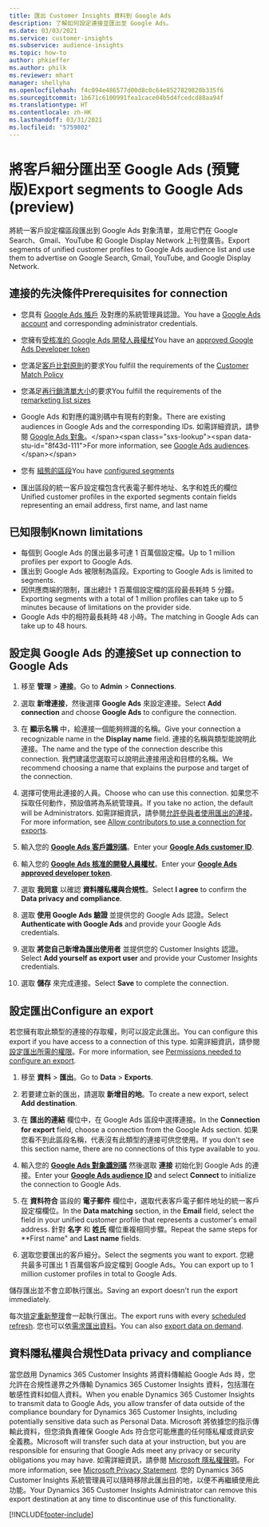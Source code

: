 ```yaml
---
title: 匯出 Customer Insights 資料到 Google Ads
description: 了解如何設定連接並匯出至 Google Ads。
ms.date: 03/03/2021
ms.service: customer-insights
ms.subservice: audience-insights
ms.topic: how-to
author: phkieffer
ms.author: philk
ms.reviewer: mhart
manager: shellyha
ms.openlocfilehash: f4c094e486577d00d8c0c64e8527829820b335f6
ms.sourcegitcommit: 1b671c6100991fea1cace04b5d4fcedcd88aa94f
ms.translationtype: HT
ms.contentlocale: zh-HK
ms.lasthandoff: 03/31/2021
ms.locfileid: "5759802"
---
```

# <a name="export-segments-to-google-ads-preview"></a><span data-ttu-id="8f43d-103">將客戶細分匯出至 Google Ads (預覽版)</span><span class="sxs-lookup"><span data-stu-id="8f43d-103">Export segments to Google Ads (preview)</span></span>

<span data-ttu-id="8f43d-104">將統一客戶設定檔區段匯出到 Google Ads 對象清單，並用它們在 Google Search、Gmail、YouTube 和 Google Display Network 上刊登廣告。</span><span class="sxs-lookup"><span data-stu-id="8f43d-104">Export segments of unified customer profiles to Google Ads audience list and use them to advertise on Google Search, Gmail, YouTube, and Google Display Network.</span></span> 

## <a name="prerequisites-for-connection"></a><span data-ttu-id="8f43d-105">連接的先決條件</span><span class="sxs-lookup"><span data-stu-id="8f43d-105">Prerequisites for connection</span></span>

-   <span data-ttu-id="8f43d-106">您具有 [Google Ads 帳戶](https://ads.google.com/) 及對應的系統管理員認證。</span><span class="sxs-lookup"><span data-stu-id="8f43d-106">You have a [Google Ads account](https://ads.google.com/) and corresponding administrator credentials.</span></span>
-   <span data-ttu-id="8f43d-107">您擁有[受核准的 Google Ads 開發人員權杖](https://developers.google.com/google-ads/api/docs/first-call/dev-token)</span><span class="sxs-lookup"><span data-stu-id="8f43d-107">You have an [approved Google Ads Developer token](https://developers.google.com/google-ads/api/docs/first-call/dev-token)</span></span> 
-   <span data-ttu-id="8f43d-108">您滿足[客戶比對原則](https://support.google.com/adspolicy/answer/6299717)的要求</span><span class="sxs-lookup"><span data-stu-id="8f43d-108">You fulfill the requirements of the [Customer Match Policy](https://support.google.com/adspolicy/answer/6299717)</span></span>
-   <span data-ttu-id="8f43d-109">您滿足[再行銷清單大小](https://support.google.com/google-ads/answer/7558048)的要求</span><span class="sxs-lookup"><span data-stu-id="8f43d-109">You fulfill the requirements of the [remarketing list sizes](https://support.google.com/google-ads/answer/7558048)</span></span> 

-   <span data-ttu-id="8f43d-110">Google Ads 和對應的識別碼中有現有的對象。</span><span class="sxs-lookup"><span data-stu-id="8f43d-110">There are existing audiences in Google Ads and the corresponding IDs.</span></span> <span data-ttu-id="8f43d-111">如需詳細資訊，請參閱 [Google Ads 對象](https://support.google.com/google-ads/answer/7558048?hl=en#:~:text=Audience%20lists%20is%20a%20section,Display%20Network%20through%20remarketing%20campaigns.)。</span><span class="sxs-lookup"><span data-stu-id="8f43d-111">For more information, see [Google Ads audiences](https://support.google.com/google-ads/answer/7558048?hl=en#:~:text=Audience%20lists%20is%20a%20section,Display%20Network%20through%20remarketing%20campaigns.).</span></span>
-   <span data-ttu-id="8f43d-112">您有 [組態的區段](segments.md)</span><span class="sxs-lookup"><span data-stu-id="8f43d-112">You have [configured segments](segments.md)</span></span>
-   <span data-ttu-id="8f43d-113">匯出區段的統一客戶設定檔包含代表電子郵件地址、名字和姓氏的欄位</span><span class="sxs-lookup"><span data-stu-id="8f43d-113">Unified customer profiles in the exported segments contain fields representing an email address, first name, and last name</span></span>

## <a name="known-limitations"></a><span data-ttu-id="8f43d-114">已知限制</span><span class="sxs-lookup"><span data-stu-id="8f43d-114">Known limitations</span></span>

- <span data-ttu-id="8f43d-115">每個到 Google Ads 的匯出最多可達 1 百萬個設定檔。</span><span class="sxs-lookup"><span data-stu-id="8f43d-115">Up to 1 million profiles per export to Google Ads.</span></span>
- <span data-ttu-id="8f43d-116">匯出到 Google Ads 被限制為區段。</span><span class="sxs-lookup"><span data-stu-id="8f43d-116">Exporting to Google Ads is limited to segments.</span></span>
- <span data-ttu-id="8f43d-117">因供應商端的限制，匯出總計 1 百萬個設定檔的區段最長耗時 5 分鐘。</span><span class="sxs-lookup"><span data-stu-id="8f43d-117">Exporting segments with a total of 1 million profiles can take up to 5 minutes because of limitations on the provider side.</span></span> 
- <span data-ttu-id="8f43d-118">Google Ads 中的相符最長耗時 48 小時。</span><span class="sxs-lookup"><span data-stu-id="8f43d-118">The matching in Google Ads can take up to 48 hours.</span></span>

## <a name="set-up-connection-to-google-ads"></a><span data-ttu-id="8f43d-119">設定與 Google Ads 的連接</span><span class="sxs-lookup"><span data-stu-id="8f43d-119">Set up connection to Google Ads</span></span>

1. <span data-ttu-id="8f43d-120">移至 **管理** > **連接**。</span><span class="sxs-lookup"><span data-stu-id="8f43d-120">Go to **Admin** > **Connections**.</span></span>

1. <span data-ttu-id="8f43d-121">選取 **新增連接**，然後選擇 **Google Ads** 來設定連接。</span><span class="sxs-lookup"><span data-stu-id="8f43d-121">Select **Add connection** and choose **Google Ads** to configure the connection.</span></span>

1. <span data-ttu-id="8f43d-122">在 **顯示名稱** 中，給連接一個能夠辨識的名稱。</span><span class="sxs-lookup"><span data-stu-id="8f43d-122">Give your connection a recognizable name in the **Display name** field.</span></span> <span data-ttu-id="8f43d-123">連接的名稱與類型能說明此連接。</span><span class="sxs-lookup"><span data-stu-id="8f43d-123">The name and the type of the connection describe this connection.</span></span> <span data-ttu-id="8f43d-124">我們建議您選取可以說明此連接用途和目標的名稱。</span><span class="sxs-lookup"><span data-stu-id="8f43d-124">We recommend choosing a name that explains the purpose and target of the connection.</span></span>

1. <span data-ttu-id="8f43d-125">選擇可使用此連接的人員。</span><span class="sxs-lookup"><span data-stu-id="8f43d-125">Choose who can use this connection.</span></span> <span data-ttu-id="8f43d-126">如果您不採取任何動作，預設值將為系統管理員。</span><span class="sxs-lookup"><span data-stu-id="8f43d-126">If you take no action, the default will be Administrators.</span></span> <span data-ttu-id="8f43d-127">如需詳細資訊，請參閱[允許參與者使用匯出的連接](connections.md#allow-contributors-to-use-a-connection-for-exports)。</span><span class="sxs-lookup"><span data-stu-id="8f43d-127">For more information, see [Allow contributors to use a connection for exports](connections.md#allow-contributors-to-use-a-connection-for-exports).</span></span>

1. <span data-ttu-id="8f43d-128">輸入您的 **[Google Ads 客戶識別碼](https://support.google.com/google-ads/answer/1704344)**。</span><span class="sxs-lookup"><span data-stu-id="8f43d-128">Enter your **[Google Ads customer ID](https://support.google.com/google-ads/answer/1704344)**.</span></span>

1. <span data-ttu-id="8f43d-129">輸入您的 **[Google Ads 核准的開發人員權杖](https://developers.google.com/google-ads/api/docs/first-call/dev-token)**。</span><span class="sxs-lookup"><span data-stu-id="8f43d-129">Enter your **[Google Ads approved developer token](https://developers.google.com/google-ads/api/docs/first-call/dev-token)**.</span></span>

1. <span data-ttu-id="8f43d-130">選取 **我同意** 以確認 **資料隱私權與合規性**。</span><span class="sxs-lookup"><span data-stu-id="8f43d-130">Select **I agree** to confirm the **Data privacy and compliance**.</span></span>

1. <span data-ttu-id="8f43d-131">選取 **使用 Google Ads 驗證** 並提供您的 Google Ads 認證。</span><span class="sxs-lookup"><span data-stu-id="8f43d-131">Select **Authenticate with Google Ads** and provide your Google Ads credentials.</span></span>

1. <span data-ttu-id="8f43d-132">選取 **將您自己新增為匯出使用者** 並提供您的 Customer Insights 認證。</span><span class="sxs-lookup"><span data-stu-id="8f43d-132">Select **Add yourself as export user** and provide your Customer Insights credentials.</span></span>

1. <span data-ttu-id="8f43d-133">選取 **儲存** 來完成連接。</span><span class="sxs-lookup"><span data-stu-id="8f43d-133">Select **Save** to complete the connection.</span></span> 

## <a name="configure-an-export"></a><span data-ttu-id="8f43d-134">設定匯出</span><span class="sxs-lookup"><span data-stu-id="8f43d-134">Configure an export</span></span>

<span data-ttu-id="8f43d-135">若您擁有取此類型的連接的存取權，則可以設定此匯出。</span><span class="sxs-lookup"><span data-stu-id="8f43d-135">You can configure this export if you have access to a connection of this type.</span></span> <span data-ttu-id="8f43d-136">如需詳細資訊，請參閱[設定匯出所需的權限](export-destinations.md#set-up-a-new-export)。</span><span class="sxs-lookup"><span data-stu-id="8f43d-136">For more information, see [Permissions needed to configure an export](export-destinations.md#set-up-a-new-export).</span></span>

1. <span data-ttu-id="8f43d-137">移至 **資料** > **匯出**。</span><span class="sxs-lookup"><span data-stu-id="8f43d-137">Go to **Data** > **Exports**.</span></span>

1. <span data-ttu-id="8f43d-138">若要建立新的匯出，請選取 **新增目的地**。</span><span class="sxs-lookup"><span data-stu-id="8f43d-138">To create a new export, select **Add destination**.</span></span>

1. <span data-ttu-id="8f43d-139">在 **匯出的連結** 欄位中，在 Google Ads 區段中選擇連接。</span><span class="sxs-lookup"><span data-stu-id="8f43d-139">In the **Connection for export** field, choose a connection from the Google Ads section.</span></span> <span data-ttu-id="8f43d-140">如果您看不到此區段名稱，代表沒有此類型的連接可供您使用。</span><span class="sxs-lookup"><span data-stu-id="8f43d-140">If you don't see this section name, there are no connections of this type available to you.</span></span>

1. <span data-ttu-id="8f43d-141">輸入您的 **[Google Ads 對象識別碼](https://support.google.com/google-ads/answer/7558048?hl=en#:~:text=Audience%20lists%20is%20a%20section,Display%20Network%20through%20remarketing%20campaigns.)** 然後選取 **連接** 初始化到 Google Ads 的連接。</span><span class="sxs-lookup"><span data-stu-id="8f43d-141">Enter your **[Google Ads audience ID](https://support.google.com/google-ads/answer/7558048?hl=en#:~:text=Audience%20lists%20is%20a%20section,Display%20Network%20through%20remarketing%20campaigns.)** and select **Connect** to initialize the connection to Google Ads.</span></span>

1. <span data-ttu-id="8f43d-142">在 **資料符合** 區段的 **電子郵件** 欄位中，選取代表客戶電子郵件地址的統一客戶設定檔欄位。</span><span class="sxs-lookup"><span data-stu-id="8f43d-142">In the **Data matching** section, in the **Email** field, select the field in your unified customer profile that represents a customer's email address.</span></span> <span data-ttu-id="8f43d-143">針對 **名字** 和 **姓氏** 欄位重複相同步驟。</span><span class="sxs-lookup"><span data-stu-id="8f43d-143">Repeat the same steps for \*\*First name" and **Last name** fields.</span></span>

1. <span data-ttu-id="8f43d-144">選取您要匯出的客戶細分。</span><span class="sxs-lookup"><span data-stu-id="8f43d-144">Select the segments you want to export.</span></span> <span data-ttu-id="8f43d-145">您總共最多可匯出 1 百萬個客戶設定檔到 Google Ads。</span><span class="sxs-lookup"><span data-stu-id="8f43d-145">You can export up to 1 million customer profiles in total to Google Ads.</span></span>

<span data-ttu-id="8f43d-146">儲存匯出並不會立即執行匯出。</span><span class="sxs-lookup"><span data-stu-id="8f43d-146">Saving an export doesn't run the export immediately.</span></span>

<span data-ttu-id="8f43d-147">每次[排定重新整理](system.md#schedule-tab)會一起執行匯出。</span><span class="sxs-lookup"><span data-stu-id="8f43d-147">The export runs with every [scheduled refresh](system.md#schedule-tab).</span></span> <span data-ttu-id="8f43d-148">您也可以依[需求匯出資料](export-destinations.md#run-exports-on-demand)。</span><span class="sxs-lookup"><span data-stu-id="8f43d-148">You can also [export data on demand](export-destinations.md#run-exports-on-demand).</span></span> 

## <a name="data-privacy-and-compliance"></a><span data-ttu-id="8f43d-149">資料隱私權與合規性</span><span class="sxs-lookup"><span data-stu-id="8f43d-149">Data privacy and compliance</span></span>

<span data-ttu-id="8f43d-150">當您啟用 Dynamics 365 Customer Insights 將資料傳輸給 Google Ads 時，您允許在合規性邊界之外傳輸 Dynamics 365 Customer Insights 資料，包括潛在敏感性資料如個人資料。</span><span class="sxs-lookup"><span data-stu-id="8f43d-150">When you enable Dynamics 365 Customer Insights to transmit data to Google Ads, you allow transfer of data outside of the compliance boundary for Dynamics 365 Customer Insights, including potentially sensitive data such as Personal Data.</span></span> <span data-ttu-id="8f43d-151">Microsoft 將依據您的指示傳輸此資料，但您須負責確保 Google Ads 符合您可能應盡的任何隱私權或資訊安全義務。</span><span class="sxs-lookup"><span data-stu-id="8f43d-151">Microsoft will transfer such data at your instruction, but you are responsible for ensuring that Google Ads meet any privacy or security obligations you may have.</span></span> <span data-ttu-id="8f43d-152">如需詳細資訊，請參閱 [Microsoft 隱私權聲明](https://go.microsoft.com/fwlink/?linkid=396732)。</span><span class="sxs-lookup"><span data-stu-id="8f43d-152">For more information, see [Microsoft Privacy Statement](https://go.microsoft.com/fwlink/?linkid=396732).</span></span>
<span data-ttu-id="8f43d-153">您的 Dynamics 365 Customer Insights 系統管理員可以隨時移除此匯出目的地，以便不再繼續使用此功能。</span><span class="sxs-lookup"><span data-stu-id="8f43d-153">Your Dynamics 365 Customer Insights Administrator can remove this export destination at any time to discontinue use of this functionality.</span></span>


[!INCLUDE[footer-include](../includes/footer-banner.md)]
